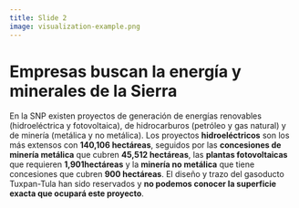 ```yaml
---
title: Slide 2
image: visualization-example.png
---
```


# Empresas buscan la energía y minerales de la Sierra

En la SNP existen proyectos de generación de energías renovables (hidroeléctrica y fotovoltaica),  de hidrocarburos (petróleo y gas natural) y de minería (metálica y no metálica). Los proyectos **hidroeléctricos** son los más extensos con **140,106 hectáreas**, seguidos por las **concesiones de minería metálica** que cubren **45,512 hectáreas**, las **plantas fotovoltaicas** que requieren **1,901hectáreas** y la **minería no metálica** que tiene concesiones que cubren **900 hectáreas**. El diseño y trazo del gasoducto Tuxpan-Tula han sido reservados y **no podemos conocer la superficie exacta que ocupará este proyecto**.
